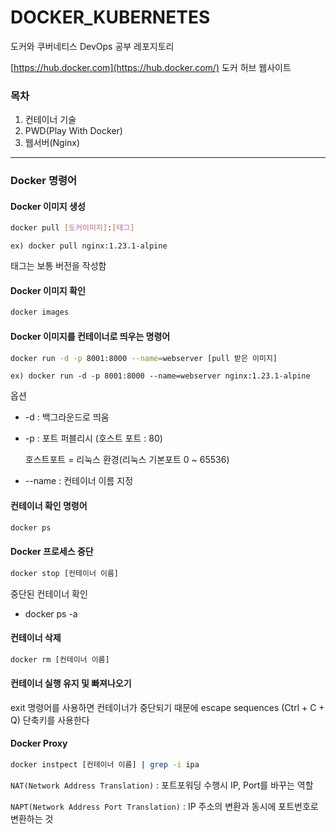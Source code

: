 # DOCKER_KUBERNETES

도커와 쿠버네티스 DevOps 공부 레포지토리

[https://hub.docker.com](https://hub.docker.com/) 도커 허브 웹사이트

### 목차

1. 컨테이너 기술
2. PWD(Play With Docker)
3. 웹서버(Nginx)

---

### Docker 명령어

#### Docker 이미지 생성

```bash
docker pull [도커이미지]:[태그]
```

`ex) docker pull nginx:1.23.1-alpine`

태그는 보통 버전을 작성함

#### Docker 이미지 확인

```bash
docker images
```

#### Docker 이미지를 컨테이너로 띄우는 명령어

```bash
docker run -d -p 8001:8000 --name=webserver [pull 받은 이미지]
```

`ex) docker run -d -p 8001:8000 --name=webserver nginx:1.23.1-alpine`

옵션

- -d : 백그라운드로 띄움
- -p : 포트 퍼블리시 (호스트 포트 : 80)

  호스트포트 = 리눅스 환경(리눅스 기본포트 0 ~ 65536)

- --name : 컨테이너 이름 지정

#### 컨테이너 확인 명령어

```bash
docker ps
```

#### Docker 프로세스 중단

```bash
docker stop [컨테이너 이름]
```

중단된 컨테이너 확인

- docker ps -a

#### 컨테이너 삭제

```bash
docker rm [컨테이너 이름]
```

#### 컨테이너 실행 유지 및 빠져나오기

exit 명령어를 사용하면 컨테이너가 중단되기 때문에 escape sequences (Ctrl + C + Q) 단축키를 사용한다

#### Docker Proxy

```bash
docker instpect [컨테이너 이름] | grep -i ipa
```

`NAT(Network Address Translation)` : 포트포워딩 수행시 IP, Port를 바꾸는 역할

`NAPT(Network Address Port Translation)` : IP 주소의 변환과 동시에 포트번호로 변환하는 것
